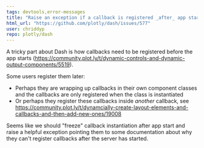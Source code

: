 ```yaml
---
tags: devtools,error-messages
title: "Raise an exception if a callback is registered _after_ app start?"
html_url: "https://github.com/plotly/dash/issues/577"
user: chriddyp
repo: plotly/dash
---
```


A tricky part about Dash is how callbacks need to be registered before the app starts (https://community.plot.ly/t/dynamic-controls-and-dynamic-output-components/5519).

Some users register them later:
- Perhaps they are wrapping up callbacks in their own component classes and the callbacks are only registered when the class is instantiated
- Or perhaps they register these callbacks inside _another_ callback, see https://community.plot.ly/t/dynamcially-create-layout-elements-and-callbacks-and-then-add-new-ones/19008

Seems like we should "freeze" callback instantiation after app start and raise a helpful exception pointing them to some documentation about why they can't register callbacks after the server has started.